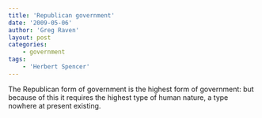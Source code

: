 ```yaml
---
title: 'Republican government'
date: '2009-05-06'
author: 'Greg Raven'
layout: post
categories:
    - government
tags:
    - 'Herbert Spencer'
---
```


The Republican form of government is the highest form of government: but because of this it requires the highest type of human nature, a type nowhere at present existing.